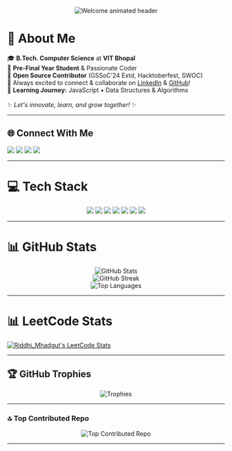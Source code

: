 <p align="center">
  <img src="https://readme-typing-svg.demolab.com?font=Fira+Code&weight=700&size=30&pause=1000&color=3A1C71&center=true&vCenter=true&width=600&lines=Hey+there!+I'm+Riddhi+%F0%9F%91%8B;Welcome+to+my+GitHub+profile!" alt="Welcome animated header"/>
</p>

# 💫 About Me

🎓 **B.Tech. Computer Science** at **VIT Bhopal** <br>
🚀 **Pre-Final Year Student** & Passionate Coder <br>
🌟 **Open Source Contributor** (GSSoC’24 Extd, Hacktoberfest, SWOC)<br>
🤝 Always excited to connect & collaborate on [LinkedIn](https://linkedin.com/in/riddhi-mhadgut-3b0a21289) & [GitHub](https://github.com/RiddhiM170904)!<br>
🌱 **Learning Journey:** JavaScript • Data Structures & Algorithms<br>
<br>
✨ _Let's innovate, learn, and grow together!_ ✨

---

## 🌐 Connect With Me

<p align="left">
  <a href="https://riddhi-mhadgut-portfolio.vercel.app/"><img src = "https://www.flaticon.com/free-icon/woman_16683439" /></a>
  <a href="https://instagram.com/riddhi_mdt"><img src="https://img.shields.io/badge/Instagram-%23E4405F.svg?logo=Instagram&logoColor=white" /></a>
  <a href="https://linkedin.com/in/riddhi-mhadgut-3b0a21289"><img src="https://img.shields.io/badge/LinkedIn-%230077B5.svg?logo=linkedin&logoColor=white" /></a>
  <a href="mailto:riddhimhadgut17@gmail.com"><img src="https://img.shields.io/badge/Email-D14836?logo=gmail&logoColor=white" /></a>
</p>

---

# 💻 Tech Stack

<p align="center">
  <img src="https://img.shields.io/badge/c++-%2300599C.svg?style=for-the-badge&logo=c%2B%2B&logoColor=white"/>
  <img src="https://img.shields.io/badge/html5-%23E34F26.svg?style=for-the-badge&logo=html5&logoColor=white"/>
  <img src="https://img.shields.io/badge/javascript-%23323330.svg?style=for-the-badge&logo=javascript&logoColor=%23F7DF1E"/>
  <img src="https://img.shields.io/badge/python-3670A0?style=for-the-badge&logo=python&logoColor=ffdd54"/>
  <img src="https://img.shields.io/badge/Canva-%2300C4CC.svg?style=for-the-badge&logo=Canva&logoColor=white"/>
  <img src="https://img.shields.io/badge/figma-%23F24E1E.svg?style=for-the-badge&logo=figma&logoColor=white"/>
  <img src="https://img.shields.io/badge/mysql-4479A1.svg?style=for-the-badge&logo=mysql&logoColor=white"/>
</p>

---

# 📊 GitHub Stats

<p align="center">
  <img src="https://github-readme-stats.vercel.app/api?username=RiddhiM170904&theme=tokyonight&hide_border=false&include_all_commits=true&count_private=true" alt="GitHub Stats"/><br>
  <img src="https://github-readme-streak-stats.herokuapp.com/?user=RiddhiM170904&theme=tokyonight&hide_border=false" alt="GitHub Streak"/><br>
  <img src="https://github-readme-stats.vercel.app/api/top-langs/?username=RiddhiM170904&theme=tokyonight&hide_border=false&include_all_commits=true&count_private=true&layout=compact" alt="Top Languages"/>
</p>

---

# 📊 LeetCode Stats 

[![Riddhi_Mhadgut's LeetCode Stats](https://leetcode-stats.vercel.app/api?username=Riddhi_Mhadgut&theme=Dark)](https://github.com/JeremyTsaii/leetcode-stats)

---

## 🏆 GitHub Trophies

<p align="center">
  <img src="https://github-profile-trophy.vercel.app/?username=RiddhiM170904&theme=tokyonight&no-frame=false&no-bg=true&margin-w=4" alt="Trophies"/>
</p>

---

### 🔝 Top Contributed Repo

<p align="center">
  <img src="https://github-contributor-stats.vercel.app/api?username=RiddhiM170904&limit=5&theme=tokyonight&combine_all_yearly_contributions=true" alt="Top Contributed Repo"/>
</p>

---
